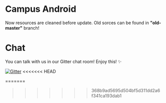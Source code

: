 Campus Android
====

Now resources are cleaned before update. Old sorces can be found in **"old-master"** branch!

Chat
====

You can talk with us in our Gitter chat room! Enjoy this! :sparkles:

[![Gitter](https://badges.gitter.im/Join%20Chat.svg)](https://gitter.im/DOIS/ecampus-client-android?utm_source=badge&utm_medium=badge&utm_campaign=pr-badge&utm_content=badge)
<<<<<<< HEAD

=======
>>>>>>> 368b9ad5695d504bf5d311dd2a6f341ca193dab1
